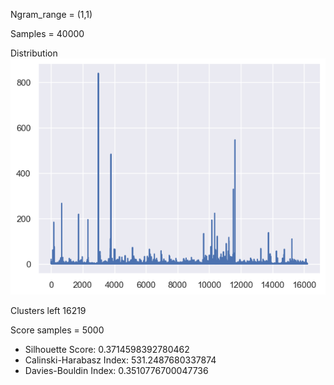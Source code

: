 Ngram_range = (1,1)

Samples = 40000

Distribution ![thingy](40000_samples_ngram_1_1.png)

Clusters left 16219

Score samples = 5000

- Silhouette Score: 0.3714598392780462
- Calinski-Harabasz Index: 531.2487680337874
- Davies-Bouldin Index: 0.3510776700047736